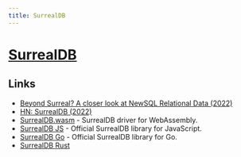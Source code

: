 ```yaml
---
title: SurrealDB
---
```


# [SurrealDB](https://surrealdb.com/)

## Links

- [Beyond Surreal? A closer look at NewSQL Relational Data (2022)](https://www.youtube.com/watch?v=LCAIkx1p1k0)
- [HN: SurrealDB (2022)](https://news.ycombinator.com/item?id=32874597)
- [SurrealDB.wasm](https://github.com/surrealdb/surrealdb.wasm) - SurrealDB driver for WebAssembly.
- [SurrealDB JS](https://github.com/surrealdb/surrealdb.js) - Official SurrealDB library for JavaScript.
- [SurrealDB Go](https://github.com/surrealdb/surrealdb.go) - Official SurrealDB library for Go.
- [SurrealDB Rust](https://github.com/surrealdb/surrealdb.rs)
